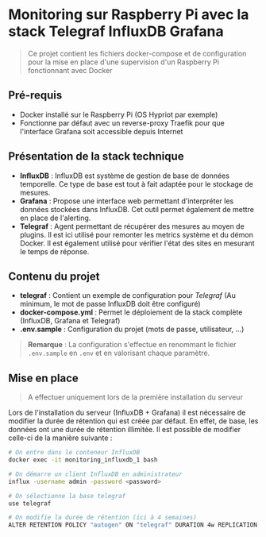 # Monitoring sur Raspberry Pi avec la stack Telegraf InfluxDB Grafana

> Ce projet contient les fichiers docker-compose et de configuration pour la mise en place d'une supervision d'un Raspberry Pi fonctionnant avec Docker

## Pré-requis

- Docker installé sur le Raspberry Pi (OS Hypriot par exemple)
- Fonctionne par défaut avec un reverse-proxy Traefik pour que l'interface Grafana soit accessible depuis Internet

## Présentation de la stack technique

- __InfluxDB__ : InfluxDB est système de gestion de base de données temporelle. Ce type de base est tout à fait adaptée pour le stockage de mesures.
- __Grafana__ : Propose une interface web permettant d'interpréter les données stockées dans InfluxDB. Cet outil permet également de mettre en place de l'alerting.
- __Telegraf__ : Agent permettant de récupérer des mesures au moyen de plugins. Il est ici utilisé pour remonter les metrics système et du démon Docker. Il est également utilisé pour vérifier l'état des sites en mesurant le temps de réponse.

## Contenu du projet

- __telegraf__ : Contient un exemple de configuration pour _Telegraf_ (Au minimum, le mot de passe InfluxDB doit être configuré)
- __docker-compose.yml__ : Permet le déploiement de la stack complète (InfluxDB, Grafana et Telegraf)
- __.env.sample__ : Configuration du projet (mots de passe, utilisateur, ...)

> __Remarque__ : La configuration s'effectue en renommant le fichier `.env.sample` en `.env` et en valorisant chaque paramètre.

## Mise en place

> A effectuer uniquement lors de la première installation du serveur

Lors de l'installation du serveur (InfluxDB + Grafana) il est nécessaire de modifier la durée de rétention qui est créée par défaut. En effet, de base, les données ont une durée de rétention illimitée. Il est possible de modifier celle-ci de la manière suivante :

```bash
# On entre dans le conteneur InfluxDB
docker exec -it monitoring_influxdb_1 bash

# On démarre un client InfluxDB en administrateur
influx -username admin -password <password>

# On sélectionne la base telegraf
use telegraf

# On modifie la durée de rétention (ici à 4 semaines)
ALTER RETENTION POLICY "autogen" ON "telegraf" DURATION 4w REPLICATION 1
```